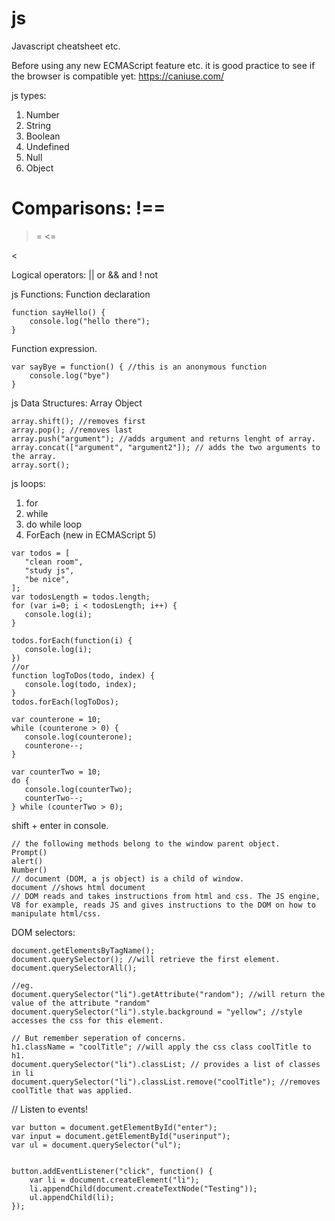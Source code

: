 # js
Javascript cheatsheet etc.

Before using any new ECMAScript feature etc. it is good practice to see if the browser is compatible yet: https://caniuse.com/

js types:
1. Number
2. String
3. Boolean
4. Undefined
6. Null
7. Object

Comparisons:
!==
===
>=
<=
>
<

Logical operators:
|| or
&& and
! not

js Functions:
Function declaration 
```
function sayHello() {
	console.log("hello there");
}
```
Function expression.
```
var sayBye = function() { //this is an anonymous function
	console.log("bye")
}
```

js Data Structures:
Array
Object
```
array.shift(); //removes first
array.pop(); //removes last
array.push("argument"); //adds argument and returns lenght of array.
array.concat(["argument", "argument2"]); // adds the two arguments to the array.
array.sort();
```
js loops:
1. for
2. while
3. do while loop
4. ForEach (new in ECMAScript 5)
 ```
var todos = [
	"clean room",
	"study js",
	"be nice",
];
var todosLength = todos.length;
for (var i=0; i < todosLength; i++) {
	console.log(i);
}

todos.forEach(function(i) {
	console.log(i);
})
//or
function logToDos(todo, index) {
	console.log(todo, index);
}
todos.forEach(logToDos);

var counterone = 10;
while (counterone > 0) {
	console.log(counterone);
	counterone--;
}

var counterTwo = 10;
do {
	console.log(counterTwo);
	counterTwo--;
} while (counterTwo > 0);
 ```

shift + enter in console.
```
// the following methods belong to the window parent object.
Prompt()
alert()
Number()
// document (DOM, a js object) is a child of window.
document //shows html document
// DOM reads and takes instructions from html and css. The JS engine, V8 for example, reads JS and gives instructions to the DOM on how to manipulate html/css.
```
DOM selectors:
```
document.getElementsByTagName();
document.querySelector(); //will retrieve the first element.
document.querySelectorAll();

//eg.
document.querySelector("li").getAttribute("random"); //will return the value of the attribute "random"
document.querySelector("li").style.background = "yellow"; //style accesses the css for this element.

// But remember seperation of concerns.
h1.className = "coolTitle"; //will apply the css class coolTitle to h1.
document.querySelector("li").classList; // provides a list of classes in li
document.querySelector("li").classList.remove("coolTitle"); //removes coolTitle that was applied.

```
// Listen to events!
```
var button = document.getElementById("enter");
var input = document.getElementById("userinput");
var ul = document.querySelector("ul");


button.addEventListener("click", function() {
	var li = document.createElement("li");
	li.appendChild(document.createTextNode("Testing"));
	ul.appendChild(li);
});
```
